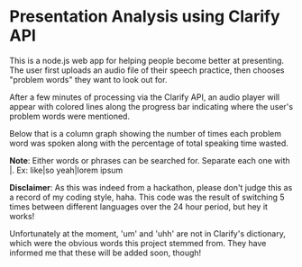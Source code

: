 Presentation Analysis using Clarify API
=======================================

This is a node.js web app for helping people become better at presenting. The user first uploads an audio file of their speech practice, then chooses "problem words" they want to look out for.

After a few minutes of processing via the Clarify API, an audio player will appear with colored lines along the progress bar indicating where the user's problem words were mentioned.

Below that is a column graph showing the number of times each problem word was spoken along with the percentage of total speaking time wasted.

**Note**: Either words or phrases can be searched for. Separate each one with |. Ex: like|so yeah|lorem ipsum


**Disclaimer**:
As this was indeed from a hackathon, please don't judge this as a record of my coding style, haha.
This code was the result of switching 5 times between different languages over the 24 hour period, but hey it works!

Unfortunately at the moment, 'um' and 'uhh' are not in Clarify's dictionary, which were the obvious words this project stemmed from. They have informed me that these will be added soon, though!
